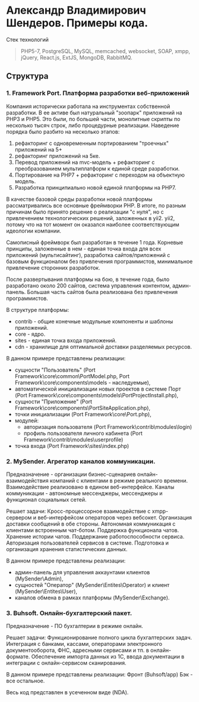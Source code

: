 # Александр Владимирович Шендеров. Примеры кода.

Стек технологий
>PHP5-7, PostgreSQL, MySQL, memcached, websocket, SOAP, xmpp, jQuery, React.js, ExtJS, MongoDB, RabbitMQ.

## Структура

### 1. Framework Port. Платформа разработки веб-приложений
Компания исторически работала на инструментах собственной разработки.
В ее активе был натуральный "зоопарк" приложений на PHP3 и PHP5.
Это были, по большей части, монолитные скрипты по несколько тысяч строк,
либо процедурные реализации. Наведение порядка было разбито на несколько
этапов:
1. рефакторинг с одновременным портированием "троечных" приложений на 5+
2. рефакторинг приложений на 5ке.
3. Перевод приложений на mvc-модель + рефакторинг с преобразованием
мультиплатформ к единой среде разработки.
4. Портирование на PHP7 + рефакторинг с переходом на объектную модель.
5. Разработка принципиально новой единой платформы на PHP7.

В качестве базовой среды разработки новой платформы рассматривались все
основные фреймворки PHP. В итоге, по разным причинам было принято решение
о реализации "с нуля", но с привлечением технологических решений, заложенных
в yii2. yii2, потому что на тот момент он оказался наиболее соответствующим
идеологии компании.

Самописный фреймворк был разработан в течение 1 года. Корневые принципы,
заложенные в нем - единая точка входа для всех приложений (мультисайтинг),
разработка сайтов/приложений с базовым функционалом без привлечения программистов, минимальное привлечение сторонних разработок.

После развертывания платформы на бою, в течение года, было разработано около 200
сайтов, система управления контентом, админ-панель. Большая часть сайтов была
реализована без привлечения программистов.

В структуре платформы:
* contrib - общие конечные модульные компоненты и шаблоны приложений.
* core - ядро.
* sites - единая точка входа приложений.
* cdn - хранилище для оптимальной доставки разделяемых ресурсов.

В данном примере представлены реализации:
* сущности "Пользователь" (Port Framework\core\common\PortModel.php, Port Framework\core\components\models - наследуемые),
* автоматической инициализации новых проектов в системе Порт (Port Framework\core\components\models\PortProjectInstall.php),
* сущности "Приложение" (Port Framework\core\components\PortSiteApplication.php),
* точки инициализации (Port Framework\core\Port.php),
* модулей:
  * авторизация пользователя (Port Framework\contrib\modules\login)
  * профиль пользователя личного кабинета (Port Framework\contrib\modules\userprofile)
* точка входа (Port Framework\sites\index.php)

### 2. MySender. Агрегатор каналов коммуникации.

Предназначение - организации бизнес-сценариев онлайн-взаимодействия компаний с
клиентами в режиме реального времени. Взаимодействие реализовано в едином
веб-интерфейсе. Каналы коммуникации - автономные мессенджеры, мессенджеры и
функционал социальных сетей.

Решает задачи:
Кросс-процессорное взаимодействие с xmpp-сервером и веб-интерфейсом операторов через вебсокет.
Организация доставки сообщений в обе стороны.
Автономная коммуникация с клиентами встроенным чат-ботом.
Поддержка функционала чатов.
Хранение истории чатов.
Поддержание работоспособности сервиса.
Авторизация пользователей сервисов в системе.
Подготовка и организация хранения статистических данных.

В данном примере представлены реализации:
* админ-панель для управления аккаунтами клиентов (MySender\Admin),
* сущностей "Оператор" (MySender\Entites\Operator) и клиент (MySender\Entites\User),
* каналов обмена в рамках платформы (MySender\Exchange).

### 3. Buhsoft. Онлайн-бухгалтерский пакет.

Предназначение - ПО бухгалтерии в режиме онлайн.

Решает задачи:
Функционирование полного цикла бухгалтерских задач.
Интеграция с банками, кассами, операторами электронного документооборота, ФНС, адресными сервисами и тп. в онлайн-формате.
Обеспечение импорта данных из 1С, ввода документации в интеграции с онлайн-сервисом сканирования.

В данном примере представлены реализации:
Фронт (Buhsoft/app) 
Бэк - все остальное.

Весь код представлен в усеченном виде (NDA).
